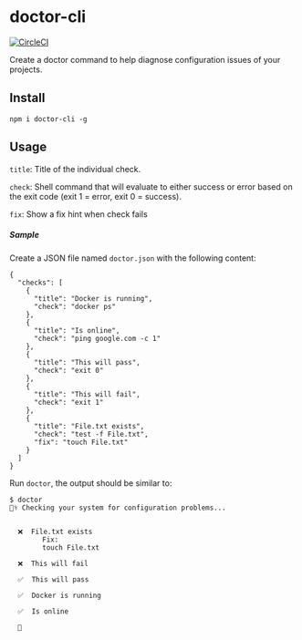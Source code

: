 # doctor-cli

[![CircleCI](https://circleci.com/gh/mauriciomelo/doctor-cli/tree/master.svg?style=svg)](https://circleci.com/gh/mauriciomelo/doctor-cli/tree/master)

Create a doctor command to help diagnose configuration issues of your projects.

## Install

```
npm i doctor-cli -g
```

## Usage

`title`: Title of the individual check.

`check`: Shell command that will evaluate to either success or error based on the exit code (exit 1 = error, exit 0 = success).

`fix`: Show a fix hint when check fails

##### Sample

Create a JSON file named `doctor.json` with the following content:

```
{
  "checks": [
    {
      "title": "Docker is running",
      "check": "docker ps"
    },
    {
      "title": "Is online",
      "check": "ping google.com -c 1"
    },
    {
      "title": "This will pass",
      "check": "exit 0"
    },
    {
      "title": "This will fail",
      "check": "exit 1"
    },
    {
      "title": "File.txt exists",
      "check": "test -f File.txt",
      "fix": "touch File.txt"
    }
  ]
}
```

Run `doctor`, the output should be similar to:

```
$ doctor
👩‍⚕️ Checking your system for configuration problems...


  ❌  File.txt exists
        Fix:
        touch File.txt

  ❌  This will fail

  ✅  This will pass

  ✅  Docker is running

  ✅  Is online

  🤒
```
